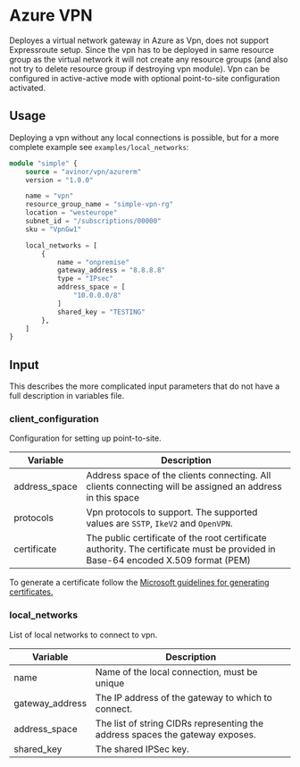 # Azure VPN

Deployes a virtual network gateway in Azure as Vpn, does not support Expressroute setup. Since the vpn has to be deployed in same resource group as the virtual network it will not create any resource groups (and also not try to delete resource group if destroying vpn module). Vpn can be configured in active-active mode with optional point-to-site configuration activated.

## Usage

Deploying a vpn without any local connections is possible, but for a more complete example see `examples/local_networks`:

```terraform
module "simple" {
    source = "avinor/vpn/azurerm"
    version = "1.0.0"

    name = "vpn"
    resource_group_name = "simple-vpn-rg"
    location = "westeurope"
    subnet_id = "/subscriptions/00000"
    sku = "VpnGw1"

    local_networks = [
        {
            name = "onpremise"
            gateway_address = "8.8.8.8"
            type = "IPsec"
            address_space = [
                "10.0.0.0/8"
            ]
            shared_key = "TESTING"
        },
    ]
}
```

## Input

This describes the more complicated input parameters that do not have a full description in variables file.

### client_configuration

Configuration for setting up point-to-site.

| Variable      | Description
|---------------|-------------
| address_space | Address space of the clients connecting. All clients connecting will be assigned an address in this space
| protocols     | Vpn protocols to support. The supported values are `SSTP`, `IkeV2` and `OpenVPN`.
| certificate   | The public certificate of the root certificate authority. The certificate must be provided in Base-64 encoded X.509 format (PEM)

To generate a certificate follow the [Microsoft guidelines for generating certificates.](https://docs.microsoft.com/en-us/azure/vpn-gateway/vpn-gateway-certificates-point-to-site-linux)

### local_networks

List of local networks to connect to vpn.

| Variable        | Description
|-----------------|-------------
| name            | Name of the local connection, must be unique
| gateway_address | The IP address of the gateway to which to connect.
| address_space   | The list of string CIDRs representing the address spaces the gateway exposes.
| shared_key      | The shared IPSec key.
